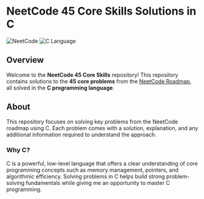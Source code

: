 # NeetCode 45 Core Skills Solutions in C

![NeetCode](https://img.shields.io/badge/NeetCode-45%20Core%20Skills-orange)
![C Language](https://img.shields.io/badge/Language-C-blue.svg)

## Overview

Welcome to the **NeetCode 45 Core Skills** repository! This repository contains solutions to the **45 core problems** from the [NeetCode Roadmap](https://neetcode.io/), all solved in the **C programming language**.

## About

This repository focuses on solving key problems from the NeetCode roadmap using C. Each problem comes with a solution, explanation, and any additional information required to understand the approach.

### Why C?

C is a powerful, low-level language that offers a clear understanding of core programming concepts such as memory management, pointers, and algorithmic efficiency. Solving problems in C helps build strong problem-solving fundamentals while giving me an opportunity to master C programming.
